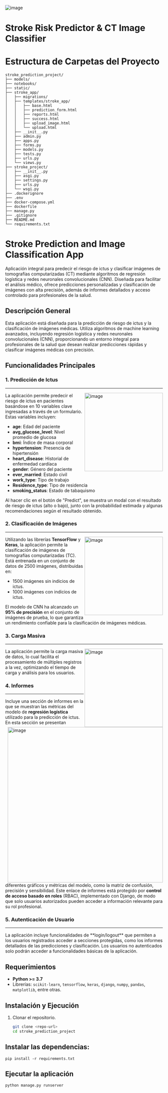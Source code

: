 ![image](https://github.com/user-attachments/assets/ed6d1dc5-602d-46f7-ac90-c90ae1fc04cd)

# Stroke Risk Predictor & CT Image Classifier

# Estructura de Carpetas del Proyecto

```plaintext
stroke_prediction_project/
├── models/
├── notebooks/
├── static/
├── stroke_app/
│   ├── migrations/
│   ├── templates/stroke_app/
│   │   ├── base.html
│   │   ├── prediction_form.html
│   │   ├── reports.html
│   │   ├── success.html
│   │   ├── upload_image.html
│   │   └── upload.html
│   ├── __init__.py
│   ├── admin.py
│   ├── apps.py
│   ├── forms.py
│   ├── models.py
│   ├── tests.py
│   ├── urls.py
│   └── views.py
├── stroke_project/
│   ├── __init__.py
│   ├── asgi.py
│   ├── settings.py
│   ├── urls.py
│   └── wsgi.py
├── .dockerignore
├── .env
├── docker-compose.yml
├── dockerfile
├── manage.py
├── .gitignore
├── README.md
└── requirements.txt
```

# Stroke Prediction and Image Classification App
Aplicación integral para predecir el riesgo de ictus y clasificar imágenes de tomografías computarizadas (CT) mediante algoritmos de regresión logística y redes neuronales convolucionales (CNN). Diseñada para facilitar el análisis médico, ofrece predicciones personalizadas y clasificación de imágenes con alta precisión, además de informes detallados y acceso controlado para profesionales de la salud.

## Descripción General
Esta aplicación está diseñada para la predicción de riesgo de ictus y la clasificación de imágenes médicas. Utiliza algoritmos de machine learning avanzados, incluyendo regresión logística y redes neuronales convolucionales (CNN), proporcionando un entorno integral para profesionales de la salud que desean realizar predicciones rápidas y clasificar imágenes médicas con precisión.

## Funcionalidades Principales

### 1. Predicción de Ictus
___________________________
<img align="right" width="250" alt="image" src="https://github.com/user-attachments/assets/7bf25396-564e-4f8b-be81-925926ef55fb">
La aplicación permite predecir el riesgo de ictus en pacientes basándose en 10 variables clave ingresadas a través de un formulario. Estas variables incluyen:

- **age**: Edad del paciente
- **avg_glucose_level**: Nivel promedio de glucosa
- **bmi**: Índice de masa corporal
- **hypertension**: Presencia de hipertensión
- **heart_disease**: Historial de enfermedad cardíaca
- **gender**: Género del paciente
- **ever_married**: Estado civil
- **work_type**: Tipo de trabajo
- **Residence_type**: Tipo de residencia
- **smoking_status**: Estado de tabaquismo

Al hacer clic en el botón de "Predict", se muestra un modal con el resultado de riesgo de ictus (alto o bajo), junto con la probabilidad estimada y algunas recomendaciones según el resultado obtenido.

### 2. Clasificación de Imágenes
<hr>
<img align="right" width="250" alt="image" src="https://github.com/user-attachments/assets/6269ff6f-7fce-4859-b3c2-e2d0aa5812de">

Utilizando las librerías **TensorFlow** y **Keras**, la aplicación permite la clasificación de imágenes de tomografías computarizadas (TC). Está entrenada en un conjunto de datos de 2500 imágenes, distribuidas en:
- 1500 imágenes sin indicios de ictus.
- 1000 imágenes con indicios de ictus.

El modelo de CNN ha alcanzado un **95% de precisión** en el conjunto de imágenes de prueba, lo que garantiza un rendimiento confiable para la clasificación de imágenes médicas.

### 3. Carga Masiva
<hr>
<img align="right" style="box-shadow:2px 4px solid grey;" width="250" alt="image" src="https://github.com/user-attachments/assets/f0302849-35c8-430d-8526-02dcb7ebe3f6">

La aplicación permite la carga masiva de datos, lo cual facilita el procesamiento de múltiples registros a la vez, optimizando el tiempo de carga y análisis para los usuarios.

### 4. Informes
<hr>
<img align="right" width="496" alt="image" src="https://github.com/user-attachments/assets/f0d5faa4-7f72-441a-a9df-709cb93cdf2f">

Incluye una sección de informes en la que se muestran las métricas del modelo de **regresión logística** utilizado para la predicción de ictus. En esta sección se presentan diferentes gráficos y métricas del modelo, como la matriz de confusión, precisión y sensibilidad. Este enlace de informes está protegido por **control de acceso basado en roles** (RBAC), implementado con Django, de modo que solo usuarios autorizados pueden acceder a información relevante para su rol profesional.

### 5. Autenticación de Usuario
<hr style="border:1px;">
La aplicación incluye funcionalidades de **login/logout** que permiten a los usuarios registrados acceder a secciones protegidas, como los informes detallados de las predicciones y clasificación. Los usuarios no autenticados solo podrán acceder a funcionalidades básicas de la aplicación.

## Requerimientos
- **Python >= 3.7**
- Librerías: `scikit-learn`, `tensorflow`, `keras`, `django`, `numpy`, `pandas`, `matplotlib`, entre otras.

## Instalación y Ejecución
1. Clonar el repositorio.
   ```bash
   git clone <repo-url>
   cd stroke_prediction_project

## Instalar las dependencias:
`pip install -r requirements.txt`

## Ejecutar la aplicación
`python manage.py runserver`

